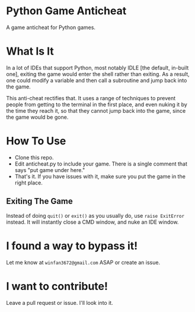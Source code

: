 # Python Game Anticheat
A game anticheat for Python games. 
# What Is It
In a lot of IDEs that support Python, most notably IDLE [the default, in-built one], exiting the game would enter the shell rather than exiting. 
As a result, one could modify a variable and then call a subroutine and jump back into the game. 

This anti-cheat rectifies that. It uses a range of techniques to prevent people from getting to the terminal in the first place, and even nuking it by the time they reach it, so that they cannot jump back into the game, since the game would be gone. 

# How To Use

- Clone this repo.
- Edit anticheat.py to include your game. There is a single comment that says "put game under here."
- That's it. If you have issues with it, make sure you put the game in the right place.
## Exiting The Game
Instead of doing `quit()` or `exit()` as you usually do, use `raise ExitError` instead. It will instantly close a CMD window, and nuke an IDE window. 
# I found a way to bypass it!
Let me know at `winfan3672@gmail.com` ASAP or create an issue.
# I want to contribute!
Leave a pull request or issue. I'll look into it.
